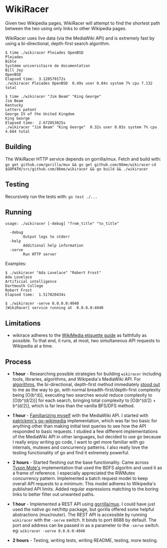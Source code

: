 # WikiRacer

Given two Wikipedia pages, WikiRacer will attempt to find the shortest path
between the two using only links to other Wikipedia pages.

WikiRacer uses live data (via the MediaWiki API) and is extremely fast
by using a bi-directional, depth-first search algorithm.

```
$ time ./wikiracer Pleiades OpenBSD
Pleiades
Bible
Système universitaire de documentation
Bill Joy
OpenBSD
Elapsed time:  3.120570172s
./wikiracer Pleiades OpenBSD  0.49s user 0.04s system 7% cpu 7.132 total

$ time ./wikiracer "Jim Beam" "King George"
Jim Beam
Kentucky
Letters patent
George IV of the United Kingdom
King George
Elapsed time:  2.672853825s
./wikiracer "Jim Beam" "King George"  0.32s user 0.03s system 7% cpu 4.684 total
```

## Building

The WikiRacer HTTP service depends on gorrilla/mux. Fetch and build with: 
`go get github.com/gorilla/mux && go get github.com/86me/wikiracer`
`cd $GOPATH/src/github.com/86me/wikiracer && go build && ./wikiracer`

## Testing
Recursively run the tests with:
`go test ./...`

## Running

```
usage: ./wikiracer [-debug] "from_title" "to_title"

  -debug
        Output logs to stderr
  -help
        Additional help information
  -serve
        Run HTTP server
```

Examples:

```
$ ./wikiracer "Ada Lovelace" "Robert Frost"
Ada Lovelace
Artificial intelligence
Dartmouth College
Robert Frost
Elapsed time:  1.517820434s

$ ./wikiracer -serve 0.0.0.0:4040
[WikiRacer] service running at  0.0.0.0:4040
```

## Limitations

* wikirace adheres to the [WikiMedia etiquette guide][etiquette] as faithfully
  as possible. To that end, it runs, at most, two simultaneous API requests to
  Wikipedia at a time.

[etiquette]: https://www.mediawiki.org/wiki/API:Etiquette

## Process

* **1 hour** - Researching possible strategies for building `wikiracer` including
  tools, libraries, algorithms, and Wikipedia's MediaWiki API. For 
  [algorithms][algorithms], the bi-directional, depth-first method immediately 
  [stood out][geeksforgeeks] to me as the way to go, with normal 
  breadth-first/depth-first complexity being [O(b^d)], executing two searches 
  would reduce complexity to [O(b^(d/2))] for each search, bringing total 
  complexity to [O(b^(d/2) + b^(d/2)], which is far less than the vanilla 
  BFS/DFS method.

[algorithms]: https://www.ics.uci.edu/~rickl/courses/cs-171/cs171-lecture-slides/cs-171-03-UninformedSearch.pdf
[geeksforgeeks]: http://www.geeksforgeeks.org/bidirectional-search/

* **1 hour** - [Familiarizing myself][cs-cornell] with the MediaWiki API. 
  I started with [patrickmn's go-wikimedia][go-wikimedia] implementation, which 
  was far too basic for anything other than making initial test queries to see 
  how the API responded to basic requests. I studied a few different 
  implementations of the MediaWiki API in other languages, but decided to use 
  go because I really enjoy writing go code, I want to get more familiar with 
  go internals, mutexes and concurrency patterns. I also really love the testing
  functionality of go and find it extremely powerful.

[cs-cornell]: http://www.cs.cornell.edu/~wdtseng/icpc/notes/bt3.pdf
[go-wikimedia]: https://github.com/patrickmn/go-wikimedia

* **2 hours** - Started fleshing out the base functionality. Came across 
  [Tyson Mote's][tysonmote] implementation that used the BDFS algoritm and used 
  it as a frame of reference. I especially appreciated the RWMutex concurrency 
  pattern. Implemented a batch request model to keep overall API requests to a 
  minimum. This model adheres to Wikipedia's published API limits. Added regular
  expressions matching to the boring links to better filter out unwanted paths.

[tysonmote]: https://github.com/tysonmote/wikirace

* **1 hour** - Implemented a REST API using [gorrilla/mux][gorilla/mux]. I could
  have just used the native go net/http package, but gorilla offered some helpful
  abstractions (mux/router). The REST API is accessible by running `wikiracer` 
  with the `-serve` switch. It binds to port 8686 by default. The port and address
  can be passed in as a parameter to the `-serve` switch. eg:
    `wikiracer -serve 0.0.0.0:4040`

[gorilla/mux]: https://github.com/gorilla/mux

* **2 hours** - Testing, writing tests, writing README, testing, more testing.
